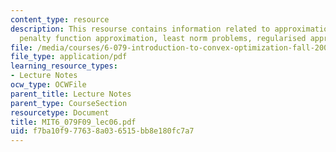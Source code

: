 ```yaml
---
content_type: resource
description: This resourse contains information related to approximation, fitting,
  penalty function approximation, least norm problems, regularised approximation.
file: /media/courses/6-079-introduction-to-convex-optimization-fall-2009/f7ba10f977638a036515bb8e180fc7a7_MIT6_079F09_lec06.pdf
file_type: application/pdf
learning_resource_types:
- Lecture Notes
ocw_type: OCWFile
parent_title: Lecture Notes
parent_type: CourseSection
resourcetype: Document
title: MIT6_079F09_lec06.pdf
uid: f7ba10f9-7763-8a03-6515-bb8e180fc7a7
---
```

